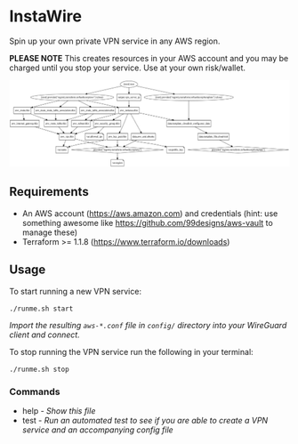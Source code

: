 # InstaWire

Spin up your own private VPN service in any AWS region.

**PLEASE NOTE** This creates resources in your AWS account and you may be charged until you stop your service. Use at your own risk/wallet.

![terraform graph](docs/terraform_graph.svg "Terraform Graph")

## Requirements
   * An AWS account (https://aws.amazon.com) and credentials (hint: use something awesome like https://github.com/99designs/aws-vault to manage these)
   * Terraform >= 1.1.8 (https://www.terraform.io/downloads)

## Usage

To start running a new VPN service:

    ./runme.sh start

*Import the resulting `aws-*.conf` file in `config/` directory into your WireGuard client and connect.*

To stop running the VPN service run the following in your terminal:

    ./runme.sh stop

### Commands

* help - *Show this file*
* test - *Run an automated test to see if you are able to create a VPN service and an accompanying config file*
